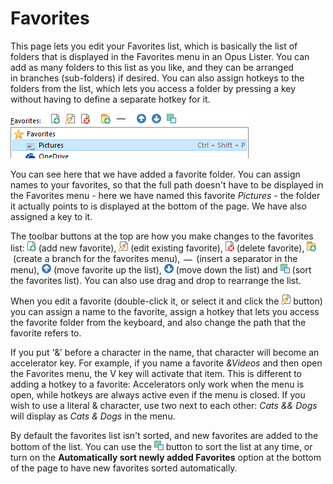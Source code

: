 # Favorites

This page lets you edit your Favorites list, which is basically the list of folders that is displayed in the Favorites menu in an Opus Lister. You can add as many folders to this list as you like, and they can be arranged in branches (sub-folders) if desired. You can also assign hotkeys to the folders from the list, which lets you access a folder by pressing a key without having to define a separate hotkey for it.

![](/Manual/images/media/favorites.png) 

You can see here that we have added a favorite folder. You can assign names to your favorites, so that the full path doesn't have to be displayed in the Favorites menu - here we have named this favorite *Pictures* - the folder it actually points to is displayed at the bottom of the page. We have also assigned a key to it.

The toolbar buttons at the top are how you make changes to the favorites list: ![](/Manual/images/media/favorites_-_add.png) (add new favorite), ![](/Manual/images/media/favorties_-_edit.png) (edit existing favorite), ![](/Manual/images/media/favorites_-_delete.png) (delete favorite), ![](/Manual/images/media/favorites_-_folder.png) (create a branch for the favorites menu), ![](/Manual/images/media/favorites_-_sep.png) (insert a separator in the menu), ![](/Manual/images/media/favorites_-_up.png) (move favorite up the list), ![](/Manual/images/media/favorites_-_down.png) (move down the list) and ![](/Manual/images/media/favorites_-_sort.png) (sort the favorites list). You can also use drag and drop to rearrange the list.

When you edit a favorite (double-click it, or select it and click the ![](/Manual/images/media/favorties_-_edit.png) button) you can assign a name to the favorite, assign a hotkey that lets you access the favorite folder from the keyboard, and also change the path that the favorite refers to.

If you put '&' before a character in the name, that character will become an accelerator key. For example, if you name a favorite *&Videos* and then open the Favorites menu, the V key will activate that item. This is different to adding a hotkey to a favorite: Accelerators only work when the menu is open, while hotkeys are always active even if the menu is closed. If you wish to use a literal & character, use two next to each other: *Cats && Dogs* will display as *Cats & Dogs* in the menu.

By default the favorites list isn't sorted, and new favorites are added to the bottom of the list. You can use the ![](/Manual/images/media/favorites_-_sort.png) button to sort the list at any time, or turn on the **Automatically sort newly added Favorites** option at the bottom of the page to have new favorites sorted automatically.
